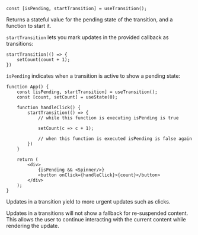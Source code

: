 ```tsx
const [isPending, startTransition] = useTransition();
```

Returns a stateful value for the pending state of the transition, and a function to start it.

`startTransition` lets you mark updates in the provided callback as transitions:

```tsx
startTransition(() => {
    setCount(count + 1);
})
```

`isPending` indicates when a transition is active to show a pending state:

```tsx
function App() {
    const [isPending, startTransition] = useTransition();
    const [count, setCount] = useState(0);

    function handleClick() {
        startTransition(() => {
            // while this function is executing isPending is true
            
            setCount(c => c + 1);
            
            // when this function is executed isPending is false again
        })
    }

    return (
        <div>
            {isPending && <Spinner/>}
            <button onClick={handleClick}>{count}</button>
        </div>
    );
}
```

Updates in a transition yield to more urgent updates such as clicks.

Updates in a transitions will not show a fallback for re-suspended content. This allows the user to continue interacting
with the current content while rendering the update.
